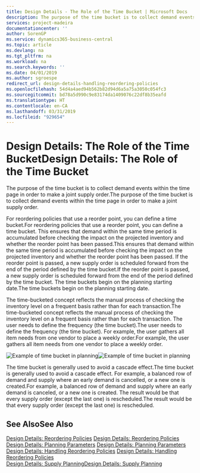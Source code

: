 ```yaml
---
title: Design Details - The Role of the Time Bucket | Microsoft Docs
description: The purpose of the time bucket is to collect demand events within the time page in order to make a joint supply order.
services: project-madeira
documentationcenter: ''
author: SorenGP
ms.service: dynamics365-business-central
ms.topic: article
ms.devlang: na
ms.tgt_pltfrm: na
ms.workload: na
ms.search.keywords: ''
ms.date: 04/01/2019
ms.author: sgroespe
redirect_url: design-details-handling-reordering-policies
ms.openlocfilehash: 54d4a4aed94b562b82d94d6a5a75a3050c054fc3
ms.sourcegitcommit: bd78a5d990c9e83174da1409076c22df8b35eafd
ms.translationtype: HT
ms.contentlocale: en-CA
ms.lasthandoff: 03/31/2019
ms.locfileid: "929654"
---
```

# <a name="design-details-the-role-of-the-time-bucket"></a><span data-ttu-id="edd23-103">Design Details: The Role of the Time Bucket</span><span class="sxs-lookup"><span data-stu-id="edd23-103">Design Details: The Role of the Time Bucket</span></span>
<span data-ttu-id="edd23-104">The purpose of the time bucket is to collect demand events within the time page in order to make a joint supply order.</span><span class="sxs-lookup"><span data-stu-id="edd23-104">The purpose of the time bucket is to collect demand events within the time page in order to make a joint supply order.</span></span>  

 <span data-ttu-id="edd23-105">For reordering policies that use a reorder point, you can define a time bucket.</span><span class="sxs-lookup"><span data-stu-id="edd23-105">For reordering policies that use a reorder point, you can define a time bucket.</span></span> <span data-ttu-id="edd23-106">This ensures that demand within the same time period is accumulated before checking the impact on the projected inventory and whether the reorder point has been passed.</span><span class="sxs-lookup"><span data-stu-id="edd23-106">This ensures that demand within the same time period is accumulated before checking the impact on the projected inventory and whether the reorder point has been passed.</span></span> <span data-ttu-id="edd23-107">If the reorder point is passed, a new supply order is scheduled forward from the end of the period defined by the time bucket.</span><span class="sxs-lookup"><span data-stu-id="edd23-107">If the reorder point is passed, a new supply order is scheduled forward from the end of the period defined by the time bucket.</span></span> <span data-ttu-id="edd23-108">The time buckets begin on the planning starting date.</span><span class="sxs-lookup"><span data-stu-id="edd23-108">The time buckets begin on the planning starting date.</span></span>  

 <span data-ttu-id="edd23-109">The time-bucketed concept reflects the manual process of checking the inventory level on a frequent basis rather than for each transaction.</span><span class="sxs-lookup"><span data-stu-id="edd23-109">The time-bucketed concept reflects the manual process of checking the inventory level on a frequent basis rather than for each transaction.</span></span> <span data-ttu-id="edd23-110">The user needs to define the frequency (the time bucket).</span><span class="sxs-lookup"><span data-stu-id="edd23-110">The user needs to define the frequency (the time bucket).</span></span> <span data-ttu-id="edd23-111">For example, the user gathers all item needs from one vendor to place a weekly order.</span><span class="sxs-lookup"><span data-stu-id="edd23-111">For example, the user gathers all item needs from one vendor to place a weekly order.</span></span>  

 <span data-ttu-id="edd23-112">![Example of time bucket in planning](media/nav_app_supply_planning_2_reorder_cycle.png "Example of time bucket in planning")</span><span class="sxs-lookup"><span data-stu-id="edd23-112">![Example of time bucket in planning](media/nav_app_supply_planning_2_reorder_cycle.png "Example of time bucket in planning")</span></span>  

 <span data-ttu-id="edd23-113">The time bucket is generally used to avoid a cascade effect.</span><span class="sxs-lookup"><span data-stu-id="edd23-113">The time bucket is generally used to avoid a cascade effect.</span></span> <span data-ttu-id="edd23-114">For example, a balanced row of demand and supply where an early demand is cancelled, or a new one is created.</span><span class="sxs-lookup"><span data-stu-id="edd23-114">For example, a balanced row of demand and supply where an early demand is canceled, or a new one is created.</span></span> <span data-ttu-id="edd23-115">The result would be that every supply order (except the last one) is rescheduled.</span><span class="sxs-lookup"><span data-stu-id="edd23-115">The result would be that every supply order (except the last one) is rescheduled.</span></span>  

## <a name="see-also"></a><span data-ttu-id="edd23-116">See Also</span><span class="sxs-lookup"><span data-stu-id="edd23-116">See Also</span></span>  
 <span data-ttu-id="edd23-117">[Design Details: Reordering Policies](design-details-reordering-policies.md) </span><span class="sxs-lookup"><span data-stu-id="edd23-117">[Design Details: Reordering Policies](design-details-reordering-policies.md) </span></span>  
 <span data-ttu-id="edd23-118">[Design Details: Planning Parameters](design-details-planning-parameters.md) </span><span class="sxs-lookup"><span data-stu-id="edd23-118">[Design Details: Planning Parameters](design-details-planning-parameters.md) </span></span>  
 <span data-ttu-id="edd23-119">[Design Details: Handling Reordering Policies](design-details-handling-reordering-policies.md) </span><span class="sxs-lookup"><span data-stu-id="edd23-119">[Design Details: Handling Reordering Policies](design-details-handling-reordering-policies.md) </span></span>  
 [<span data-ttu-id="edd23-120">Design Details: Supply Planning</span><span class="sxs-lookup"><span data-stu-id="edd23-120">Design Details: Supply Planning</span></span>](design-details-supply-planning.md)
